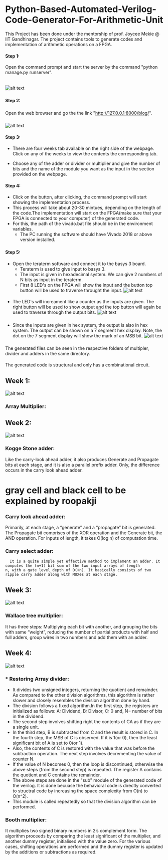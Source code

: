 # Python-Based-Automated-Verilog-Code-Generator-For-Arithmetic-Unit
This Project has been done under the mentorship of prof. Joycee Mekie @ IIT Gandhinagar. The project contains tools to generate codes and implementation of arithmetic operations on a FPGA. 

#### Step 1: 
Open the command prompt and start the server by the command "python manage.py runserver".
#####
######
![alt text](https://github.com/adityatripathiiit/Python-Based-Automated-Verilog-Code-Generator-For-Arithmetic-Unit/blob/master/screenshots/manage_py.png)
#####
#####
#### Step 2:
###
Open the web browser and go the the link "http://127.0.0.1:8000/blog/".
###
####
![alt text](https://github.com/adityatripathiiit/Python-Based-Automated-Verilog-Code-Generator-For-Arithmetic-Unit/blob/master/screenshots/address_link.png)
####
####

#### Step 3: 
####
* There are four weeks tab available on the right side of the webpage. Click on any of the weeks to view the contents the corresponding   tab.

* Choose any of the adder or divider or multiplier and give the number of bits and the name of the module you want as the input in the     section provided on the webpage.
####
#### Step 4: 
####
* Click on the button, after clicking, the command prompt will start showing the implementation process. 
* This process will take about 20-30 mintues, depending on the length of the code.The implementation will start on the FPGA(make sure that your FPGA is connected to your computer) of the generated code. 
* For this, the path of the vivado.bat file should be in the environment variables. 
  * The PC running the software should have Vivado 2018 or above version installed. 
###

####
#### Step 5: 
####
* Open the teraterm software and connect it to the basys 3 board.
  * Teraterm is used to give input to basys 3. 
  * The input is given in hexadecimal system. We can give 2 numbers of  N bits as input in the teraterm. 
  * First 8 LED's on the FPGA will show the input and the button top button will be used to traverse throught the input. 
  ![alt text](https://github.com/adityatripathiiit/Python-Based-Automated-Verilog-Code-Generator-For-Arithmetic-Unit/blob/master/screenshots/board_Led.jpeg)
####
####
   * The LED's will increament like a counter as the inputs are given. The right button will be used to show output and the top button        will again be used to traverse through the output bits.
   ![alt text](https://github.com/adityatripathiiit/Python-Based-Automated-Verilog-Code-Generator-For-Arithmetic-Unit/blob/master/screenshots/board_buttons.jpeg)

#####

  * Since the inputs are given in hex system, the output is also in hex system. The output can be shown on a 7 segment hex display.         Note, the dot on the 7 segment display will show the mark of an MSB bit. 
  ![alt text](https://github.com/adityatripathiiit/Python-Based-Automated-Verilog-Code-Generator-For-Arithmetic-Unit/blob/master/screenshots/board_7segment.jpeg)
###

The generated files can be seen in the respective folders of multipler, divider and adders in the same directory.
####

The generated code is structural and only has a combinational circuit.
####
 ####

## Week 1:
 ####
 ####
 ![alt text](https://github.com/adityatripathiiit/Python-Based-Automated-Verilog-Code-Generator-For-Arithmetic-Unit/blob/master/screenshots/home.png)
 ####
 ####
###  Array Multiplier: 
     

## Week 2:
####
 ####
![alt text](https://github.com/adityatripathiiit/Python-Based-Automated-Verilog-Code-Generator-For-Arithmetic-Unit/blob/master/screenshots/home2.png)
####
 ####
###  Kogge Stone adder: 
  Like the carry-look ahead adder, it also produces Generate and Propagate bits at each stage, and it is also a parallel prefix adder.     Only, the difference occurs in the carry look ahead adder.

# gray cell and black cell to be explained by roopakji

###  Carry look ahead adder:
  Primarily, at each stage, a “generate” and a “propagate” bit is generated. The Propagate bit comprises of the XOR operation and the     Generate bit, the AND operation. For inputs of length, it takes O(log n) of computation time.

### Carry select adder: 
      It is a quite simple yet effective method to implement an adder. It computes the (n+1) bit sum of the two input arrays of length         n, with a gate level depth of O(√n). It basically consists of two ripple carry adder along with MUXes at each stage.

## Week 3:
####
 ####
![alt text](https://github.com/adityatripathiiit/Python-Based-Automated-Verilog-Code-Generator-For-Arithmetic-Unit/blob/master/screenshots/home3.png)
####
 ####
###  Wallace tree multiplier: 
  It has three steps: Multiplying each bit with another, and grouping the bits with same “weight”, reducing the number of partial         products with half and full adders, group wires in two numbers and add them with an adder.

## Week 4:
####
 ####
![alt text](https://github.com/adityatripathiiit/Python-Based-Automated-Verilog-Code-Generator-For-Arithmetic-Unit/blob/master/screenshots/home4.png)
####
 ####
### * Restoring Array divider:
* It divides two unsigned integers, returning the quotient and remainder. As compared to the other division algorithms, this algorithm is rather slower and closely resembles the division algorithm done by hand. 
* The division follows a fixed algorithm.In the first step, the registers are initialized as follows: A: Dividend, B: Divisor, C:         0 and, N= number of bits in the dividend.
* The second step involves shifting right the contents of CA as if they are a single unit. 
* In the third step, B is subtracted from C and the result is stored in C. In the fourth step, the MSB of C is observed. If it is 1(or 0), then the least significant bit of A is set to 0(or 1). 
* Also, the contents of C is restored with the value that was before the subtraction operation. The next step involves decrementing the value of counter N. 
* If the value of N becomes 0, then the loop is discontinued, otherwise the above steps (from the second step) is repeated. The register A contains the quotient and C contains the remainder. 
* The above steps are done in the "sub" module of the generated code of the verilog. It is done becuase the behavioral code is directly converted to structral code by increasing the space complexity from O(n) to O(n^2).
* This module is called repeatedly so that the division algorithm can be performed. 

####
 ####
### Booth multiplier: 
It multiplies two signed binary numbers in 2’s complement form. The algorithm proceeds by comparing the least significant of the multiplier, and another dummy register, initialised with the value zero. For the various cases, shifting operations are performed and the dummy register is updated by the additions or subtractions as required.
####
 ####
